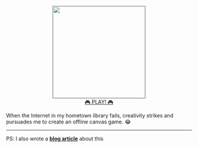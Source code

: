 <p align="center">
  <a href="https://iampava.github.io/practice-exercises/practice-apps/offline-game/">
    <img  height="250" src="https://raw.githubusercontent.com/iampava/practice-exercises/master/practice-apps/offline-game/screenshot.png" style="border: 1px solid grey" />
  </a>
  <br/>
  <a href="https://iampava.github.io/practice-exercises/practice-apps/offline-game/">🎮 PLAY! 🎮</a>
</p>

When the Internet in my hometown library fails, creativity strikes and pursuades me to create an offline canvas game. 😂

<hr/>

PS: I also wrote a <a href="https://iampava.com/articles/the-no-internet-project/">**blog article**</a>  about this
